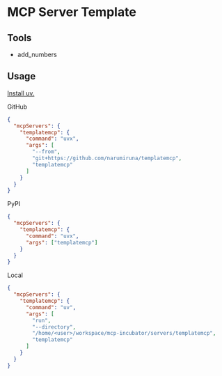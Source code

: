 # MCP Server Template

## Tools

- add_numbers

## Usage

[Install uv.](https://docs.astral.sh/uv/getting-started/installation/)

GitHub

```json
{
  "mcpServers": {
    "templatemcp": {
      "command": "uvx",
      "args": [
        "--from",
        "git+https://github.com/narumiruna/templatemcp",
        "templatemcp"
      ]
    }
  }
}
```

PyPI

```json
{
  "mcpServers": {
    "templatemcp": {
      "command": "uvx",
      "args": ["templatemcp"]
    }
  }
}
```

Local

```json
{
  "mcpServers": {
    "templatemcp": {
      "command": "uv",
      "args": [
        "run",
        "--directory",
        "/home/<user>/workspace/mcp-incubator/servers/templatemcp",
        "templatemcp"
      ]
    }
  }
}
```
